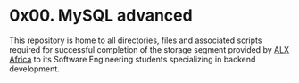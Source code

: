 # 0x00. MySQL advanced

This repository is home to all directories, files and associated scripts required for successful completion of the storage segment provided by [ALX Africa](https://www.alxafrica.com) to its Software Engineering students specializing in backend development.
